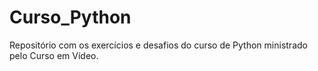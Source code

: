# Curso_Python
 Repositório com os exercícios e desafios do curso de Python ministrado pelo Curso em Vídeo.
